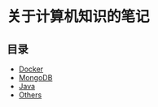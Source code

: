 # 关于计算机知识的笔记

## 目录

- [Docker](./Docker/README.md)
- [MongoDB](./MongoDB/README.md)
- [Java](./Java/README.md)
- [Others](./Others/README.md)
